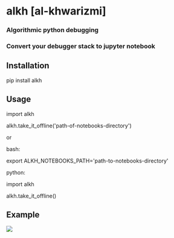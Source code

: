 # alkh [al-khwarizmi]
### Algorithmic python debugging
### Convert your debugger stack to jupyter notebook

## Installation
pip install alkh

## Usage

import alkh

alkh.take_it_offline('path-of-notebooks-directory')

or

bash:

export ALKH_NOTEBOOKS_PATH='path-to-notebooks-directory'

python:

import alkh

alkh.take_it_offline()

## Example
![](https://github.com/erez-aharonov/alkh/blob/main/readme_files/alkh.png?raw=true)


